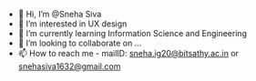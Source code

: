 - 👋 Hi, I’m @Sneha Siva
- 👀 I’m interested in UX design
- 🌱 I’m currently learning Information Science and Engineering
- 💞️ I’m looking to collaborate on ...
- 📫 How to reach me - mailID: sneha.ig20@bitsathy.ac.in or snehasiva1632@gmail.com

<!---
Sneha-siva/Sneha-siva is a ✨ special ✨ repository because its `README.md` (this file) appears on your GitHub profile.
You can click the Preview link to take a look at your changes.
--->
